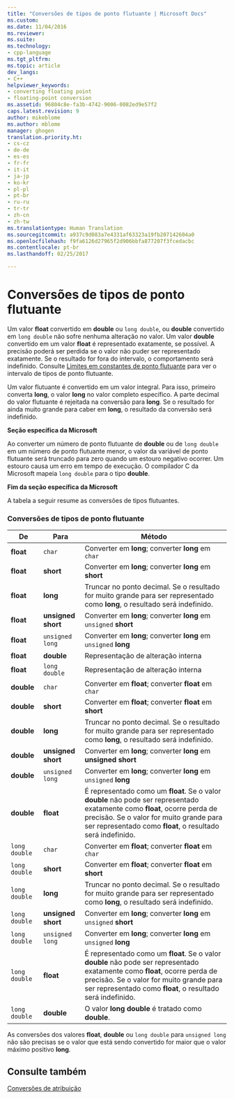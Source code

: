 ```yaml
---
title: "Conversões de tipos de ponto flutuante | Microsoft Docs"
ms.custom: 
ms.date: 11/04/2016
ms.reviewer: 
ms.suite: 
ms.technology:
- cpp-language
ms.tgt_pltfrm: 
ms.topic: article
dev_langs:
- C++
helpviewer_keywords:
- converting floating point
- floating-point conversion
ms.assetid: 96804c8e-fa3b-4742-9006-0082ed9e57f2
caps.latest.revision: 9
author: mikeblome
ms.author: mblome
manager: ghogen
translation.priority.ht:
- cs-cz
- de-de
- es-es
- fr-fr
- it-it
- ja-jp
- ko-kr
- pl-pl
- pt-br
- ru-ru
- tr-tr
- zh-cn
- zh-tw
ms.translationtype: Human Translation
ms.sourcegitcommit: a937c9d083a7e4331af63323a19fb207142604a0
ms.openlocfilehash: f9fa6126d27965f2d906bbfa877207f3fcedacbc
ms.contentlocale: pt-br
ms.lasthandoff: 02/25/2017

---
```

# <a name="conversions-from-floating-point-types"></a>Conversões de tipos de ponto flutuante
Um valor **float** convertido em **double** ou `long double`, ou **double** convertido em `long double` não sofre nenhuma alteração no valor. Um valor **double** convertido em um valor **float** é representado exatamente, se possível. A precisão poderá ser perdida se o valor não puder ser representado exatamente. Se o resultado for fora do intervalo, o comportamento será indefinido. Consulte [Limites em constantes de ponto flutuante](../c-language/limits-on-floating-point-constants.md) para ver o intervalo de tipos de ponto flutuante.  
  
 Um valor flutuante é convertido em um valor integral. Para isso, primeiro converta **long**, o valor **long** no valor completo específico. A parte decimal do valor flutuante é rejeitada na conversão para **long**. Se o resultado for ainda muito grande para caber em **long**, o resultado da conversão será indefinido.  
  
 **Seção específica da Microsoft**  
  
 Ao converter um número de ponto flutuante de **double** ou de `long double` em um número de ponto flutuante menor, o valor da variável de ponto flutuante será truncado para zero quando um estouro negativo ocorrer. Um estouro causa um erro em tempo de execução. O compilador C da Microsoft mapeia `long double` para o tipo **double**.  
  
 **Fim da seção específica da Microsoft**  
  
 A tabela a seguir resume as conversões de tipos flutuantes.  
  
### <a name="conversions-from-floating-point-types"></a>Conversões de tipos de ponto flutuante  
  
|De|Para|Método|  
|----------|--------|------------|  
|**float**|`char`|Converter em **long**; converter **long** em `char`|  
|**float**|**short**|Converter em **long**; converter **long** em **short**|  
|**float**|**long**|Truncar no ponto decimal. Se o resultado for muito grande para ser representado como **long**, o resultado será indefinido.|  
|**float**|**unsigned short**|Converter em **long**; converter **long** em `unsigned` **short**|  
|**float**|`unsigned long`|Converter em **long**; converter **long** em `unsigned` **long**|  
|**float**|**double**|Representação de alteração interna|  
|**float**|`long double`|Representação de alteração interna|  
|**double**|`char`|Converter em **float**; converter **float** em `char`|  
|**double**|**short**|Converter em **float**; converter **float** em **short**|  
|**double**|**long**|Truncar no ponto decimal. Se o resultado for muito grande para ser representado como **long**, o resultado será indefinido.|  
|**double**|**unsigned short**|Converter em **long**; converter **long** em **unsigned short**|  
|**double**|`unsigned long`|Converter em **long**; converter **long** em `unsigned` **long**|  
|**double**|**float**|É representado como um **float**. Se o valor **double** não pode ser representado exatamente como **float**, ocorre perda de precisão. Se o valor for muito grande para ser representado como **float**, o resultado será indefinido.|  
|`long double`|`char`|Converter em **float**; converter **float** em `char`|  
|`long double`|**short**|Converter em **float**; converter **float** em **short**|  
|`long double`|**long**|Truncar no ponto decimal. Se o resultado for muito grande para ser representado como **long**, o resultado será indefinido.|  
|`long double`|**unsigned short**|Converter em **long**; converter **long** em `unsigned` **short**|  
|`long double`|`unsigned long`|Converter em **long**; converter **long** em `unsigned` **long**|  
|`long double`|**float**|É representado como um **float**. Se o valor **double** não pode ser representado exatamente como **float**, ocorre perda de precisão. Se o valor for muito grande para ser representado como **float**, o resultado será indefinido.|  
|`long double`|**double**|O valor **long double** é tratado como **double**.|  
  
 As conversões dos valores **float**, **double** ou `long double` para `unsigned long` não são precisas se o valor que está sendo convertido for maior que o valor máximo positivo **long**.  
  
## <a name="see-also"></a>Consulte também  
 [Conversões de atribuição](../c-language/assignment-conversions.md)
